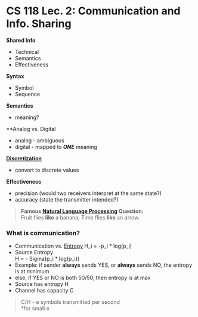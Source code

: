 # CS 118 Lec. 2: Communication and Info. Sharing

**Shared Info**
* Technical 
* Semantics
* Effectiveness  

**Syntax**
* Symbol
* Sequence  

**Semantics**
* meaning?  

**Analog vs. Digital
* analog - ambiguous
* digital - mapped to **_ONE_** meaning  

[**Discretization**](https://en.wikipedia.org/wiki/Discretization_of_continuous_features)
* convert to discrete values  

**Effectiveness** 
* precision (would two receivers interpret at the same state?)
* accuracy (state the transmitter intended?)

> **Famous [Natural Language Processing](https://en.wikipedia.org/wiki/Natural_language_processing) Question:**  
> Fruit flies **like** a banana; Time flies **like** an arrow.

### What is communication?
* Communication vs. [Entropy](https://en.wikipedia.org/wiki/Entropy_(information_theory))  
H_i = -p_i * log(p_i)
* Source Entropy  
H = - Sigma(p_i * log(p_i))
* Example: if sender **always** sends YES, or **always** sends NO, the entropy is at minimum
 * else, if YES or NO is both 50/50, then entropy is at max  
* Source has entropy H
* Channel has capacity C
> C/H - e symbols transmitted per second  
> *for small e